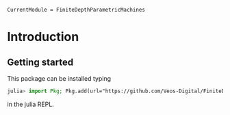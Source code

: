 ```@meta
CurrentModule = FiniteDepthParametricMachines
```

# Introduction

## Getting started

This package can be installed typing
```julia
julia> import Pkg; Pkg.add(url="https://github.com/Veos-Digital/FiniteDepthParametricMachines.jl")
```
in the julia REPL.
